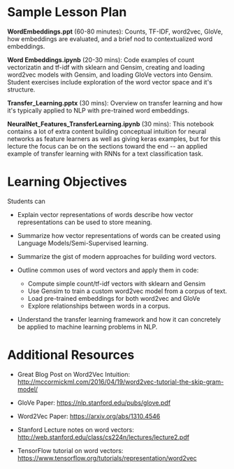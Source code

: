 # Sample Lesson Plan
**WordEmbeddings.ppt** (60-80 minutes): Counts, TF-IDF, word2vec, GloVe, how embeddings are evaluated, and a brief nod to contextualized word embeddings.

**Word Embeddings.ipynb** (20-30 mins): Code examples of count vectorizatin and tf-idf with sklearn and Gensim, creating and loading word2vec models with Gensim, and loading GloVe vectors into Gensim.  Student exercises include exploration of the word vector space and it's structure.

**Transfer_Learning.pptx** (30 mins): Overview on transfer learning and how it's typically applied to NLP with pre-trained word embeddings. 

**NeuralNet_Features_TransferLearning.ipynb** (30 mins): This notebook contains a lot of extra content building conceptual intuition for neural networks as feature learners as well as giving keras examples, but for this lecture the focus can be on the sections toward the end -- an applied example of transfer learning with RNNs for a text classification task.


# Learning Objectives

Students can

* Explain vector representations of words describe how vector representations can be used to store meaning.

* Summarize how vector representations of words can be created using Language Models/Semi-Supervised learning.

* Summarize the gist of modern approaches for building word vectors.
* Outline common uses of word vectors and apply them in code:
  * Compute simple count/tf-idf vectors with sklearn and Gensim  
  * Use Gensim to train a custom word2vec model from a corpus of text.
  * Load pre-trained embeddings for both word2vec and GloVe
  * Explore relationships between words in a corpus.

* Understand the transfer learning framework and how it can concretely be applied to machine learning problems in NLP.


# Additional Resources
* Great Blog Post on Word2Vec Intuition: http://mccormickml.com/2016/04/19/word2vec-tutorial-the-skip-gram-model/

* GloVe Paper: https://nlp.stanford.edu/pubs/glove.pdf

* Word2Vec Paper: https://arxiv.org/abs/1310.4546

* Stanford Lecture notes on word vectors: http://web.stanford.edu/class/cs224n/lectures/lecture2.pdf

* TensorFlow tutorial on word vectors: https://www.tensorflow.org/tutorials/representation/word2vec
